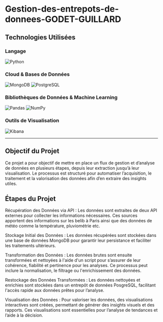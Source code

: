 # Gestion-des-entrepots-de-donnees-GODET-GUILLARD

## Technologies Utilisées

### Langage

![Python](https://img.shields.io/badge/Python-3.10.12-blue?logo=python&logoColor=white)


### Cloud & Bases de Données

![MongoDB](https://img.shields.io/badge/MongoDB-5.0-green?logo=mongodb&logoColor=white)
![PostgreSQL](https://img.shields.io/badge/PostgreSQL-14-blue?logo=postgresql&logoColor=white)


### Bibliothèques de Données & Machine Learning

![Pandas](https://img.shields.io/badge/Pandas-1.5.2-brightgreen?logo=pandas&logoColor=white)
![NumPy](https://img.shields.io/badge/NumPy-1.21.0-blue?logo=numpy&logoColor=white)

### Outils de Visualisation

![Kibana](https://img.shields.io/badge/Kibana-8.15.0-orange?logo=kibana&logoColor=white)

---

## Objectif du Projet

Ce projet a pour objectif de mettre en place un flux de gestion et d’analyse de données en plusieurs étapes, depuis leur extraction jusqu’à leur visualisation. Le processus est structuré pour automatiser l’acquisition, le traitement et la valorisation des données afin d’en extraire des insights utiles.

## Étapes du Projet

Récupération des Données via API :
    Les données sont extraites de deux API externes pour collecter les informations nécessaires. Ces sources apportent des informations sur les belib à Paris ainsi que des données de météo comme la température, pluviométrie etc.

Stockage Initial des Données :
    Les données récupérées sont stockées dans une base de données MongoDB pour garantir leur persistance et faciliter les traitements ultérieurs.

Transformation des Données :
    Les données brutes sont ensuite transformées et nettoyées à l'aide d'un script pour s’assurer de leur cohérence, fiabilité et pertinence pour les analyses. Ce processus peut inclure la normalisation, le filtrage ou l'enrichissement des données.

Restockage des Données Transformées :
    Les données nettoyées et enrichies sont stockées dans un entrepôt de données PosgreSQL, facilitant l'accès rapide aux données prêtes pour l’analyse.

Visualisation des Données :
    Pour valoriser les données, des visualisations interactives sont créées, permettant de générer des insights visuels et des rapports. Ces visualisations sont essentielles pour l’analyse de tendances et l’aide à la décision.
